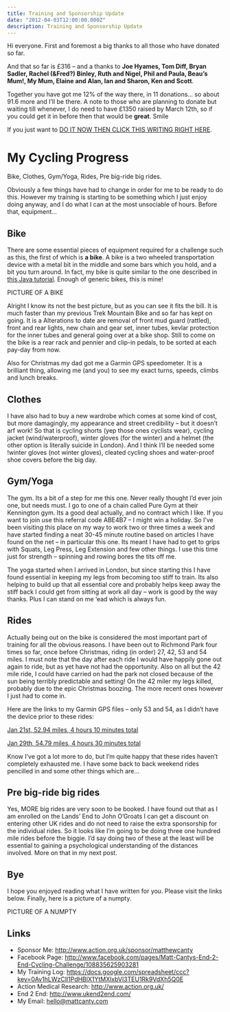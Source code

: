 ```yaml
---
title: Training and Sponsorship Update
date: "2012-04-03T12:00:00.000Z"
description: Training and Sponsorship Update
---
```


Hi everyone. First and foremost a big thanks to all those who have donated so far.

And that so far is £316 – and a thanks to **Joe Hyames, Tom Diff, Bryan Sadler,
Rachel (&Fred?) Binley, Ruth and Nigel, Phil and Paula, Beau’s Mum!, My Mum,
Elaine and Alan, Ian and Sharon, Ken and Scott**.

Together you have got me 12% of the way there, in 11 donations… so about 91.6
more and I’ll be there. A note to those who are planning to donate but waiting
till whenever, I do need to have £1350 raised by March 12th, so if you could
get it in before then that would be **great**. Smile

If you just want to
[DO IT NOW THEN CLICK THIS WRITING RIGHT HERE](http://www.action.org.uk/sponsor/matthewcanty).

# My Cycling Progress

Bike, Clothes, Gym/Yoga, Rides, Pre big-ride big rides.

Obviously a few things have had to change in order for me to be ready to do this.
However my training is starting to be something which I just enjoy doing anyway,
and I do what I can at the most unsociable of hours. Before that, equipment...

## Bike

There are some essential pieces of equipment required for a challenge such as
this, the first of which is **a bike**. A bike is a two wheeled transportation
device with a metal bit in the middle and some bars which you hold, and a bit
you turn around. In fact, my bike is quite similar to the one described in [this
Java tutorial](http://docs.oracle.com/javase/tutorial/java/concepts/class.html).
Enough of generic bikes, this is mine!

PICTURE OF A BIKE

Alright I know its not the best picture, but as you can see it fits the bill. It
is much faster than my previous Trek Mountain Bike and so far has kept on going.
It is a Alterations to date are removal of front mud guard (rattled), front and
rear lights, new chain and gear set, inner tubes, kevlar protection for the
inner tubes and general going over at a bike shop. Still to come on the bike is
a rear rack and pennier and clip-in pedals, to be sorted at each pay-day from
now.

Also for Christmas my dad got me a Garmin GPS speedometer. It is a brilliant
thing, allowing me (and you) to see my exact turns, speeds, climbs and lunch
breaks.

## Clothes

I have also had to buy a new wardrobe which comes at some kind of cost, but more
damagingly, my appearance and street credibility – but it doesn’t arf work! So
that is cycling shorts (yep those ones cyclists wear), cycling jacket
(wind/waterproof), winter gloves (for the winter) and a helmet (the other option
is literally suicide in London). And I think I’ll be needed some !winter gloves
(not winter gloves), cleated cycling shoes and water-proof shoe covers before
the big day.

## Gym/Yoga

The gym. Its a bit of a step for me this one. Never really thought I’d ever join
one, but needs must. I go to one of a chain called Pure Gym at their Kennington
gym. Its a good deal actually, and no contract which I like. If you want to join
use this referral code ABE4B7 – I might win a holiday. So I’ve been visiting this
place on my way to work two or three times a week and have started finding a
neat 30-45 minute routine based on articles I have found on the net – in
particular this one. Its meant I have had to get to grips with Squats, Leg Press,
Leg Extension and few other things. I use this time just for strength – spinning
and rowing bores the tits off me.

The yoga started when I arrived in London, but since starting this I have found
essential in keeping my legs from becoming too stiff to train. Its also helping
to build up that all essential core and probably helps keep away the stiff back
I could get from sitting at work all day – work is good by the way thanks. Plus
I can stand on me ‘ead which is always fun.

## Rides

Actually being out on the bike is considered the most important part of training
for all the obvious reasons. I have been out to Richmond Park four times so far,
once before Christmas, riding (in order) 27, 42, 53 and 54 miles. I must note
that the day after each ride I would have happily gone out again to ride, but as
yet have not had the opportunity. Also on all but the 42 mile ride, I could have
carried on had the park not closed because of the sun being terribly predictable
and setting! On the 42 miler my legs killed, probably due to the epic Christmas
boozing. The more recent ones however I just had to come in.

Here are the links to my Garmin GPS files – only 53 and 54, as I didn’t have the
device prior to these rides:

[Jan 21st, 52.94 miles, 4 hours 10 minutes total](https://www.strava.com/activities/7170821)

[Jan 29th, 54.79 miles, 4 hours 30 minutes total](https://www.strava.com/activities/7170822)

Know I’ve got a lot more to do, but I’m quite happy that these rides haven’t
completely exhausted me. I have some back to back weekend rides pencilled in and
some other things which are…

## Pre big-ride big rides

Yes, MORE big rides are very soon to be booked. I have found out that as I am
enrolled on the Lands’ End to John O’Groats I can get a discount on entering
other UK rides and do not need to raise the extra sponsorship for the individual
rides. So it looks like I’m going to be doing three one hundred mile rides
before the biggie. I’d say doing two of these at the least will be essential to
gaining a psychological understanding of the distances involved. More on that in
my next post.

## Bye

I hope you enjoyed reading what I have written for you. Please visit the links
below. Finally, here is a picture of a numpty.

PICTURE OF A NUMPTY

## Links

- Sponsor Me: http://www.action.org.uk/sponsor/matthewcanty
- Facebook Page: http://www.facebook.com/pages/Matt-Cantys-End-2-End-Cycling-Challenge/108835625903281
- My Training Log: https://docs.google.com/spreadsheet/ccc?key=0Av1hLWzCIl1PdHBlX1YtMXlxbVl3TEU1Rk9VdXh5Q0E
- Action Medical Research: http://www.action.org.uk/
- End 2 End: http://www.ukend2end.com/
- My Email: hello@mattcanty.com
